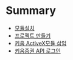 # Summary

* [모듈설치](README.md)
* [프로젝트 만들기](chapter1.md)
* [키움 ActiveX모듈 삽입](chapter2.md)
* [키움증권 API 로그인](d0a4-c6c0-c99d-ad8c-api-c18c-c2a4-bd99-c5ec-b123-ae30.md)

